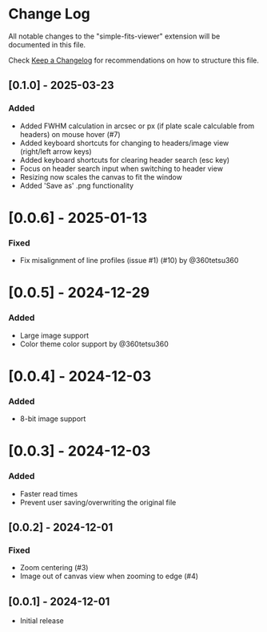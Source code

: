 # Change Log

All notable changes to the "simple-fits-viewer" extension will be documented in this file.

Check [Keep a Changelog](http://keepachangelog.com/) for recommendations on how to structure this file.

## [0.1.0] - 2025-03-23

### Added

- Added FWHM calculation in arcsec or px (if plate scale calculable from headers) on mouse hover (#7)
- Added keyboard shortcuts for changing to headers/image view (right/left arrow keys)
- Added keyboard shortcuts for clearing header search (esc key)
- Focus on header search input when switching to header view
- Resizing now scales the canvas to fit the window
- Added 'Save as' .png functionality

# [0.0.6] - 2025-01-13

### Fixed

- Fix misalignment of line profiles (issue #1) (#10) by @360tetsu360

# [0.0.5] - 2024-12-29

### Added

- Large image support
- Color theme color support by @360tetsu360

# [0.0.4] - 2024-12-03

### Added

- 8-bit image support

# [0.0.3] - 2024-12-03

### Added

- Faster read times
- Prevent user saving/overwriting the original file

## [0.0.2] - 2024-12-01

### Fixed

- Zoom centering (#3)
- Image out of canvas view when zooming to edge (#4)

## [0.0.1] - 2024-12-01

- Initial release